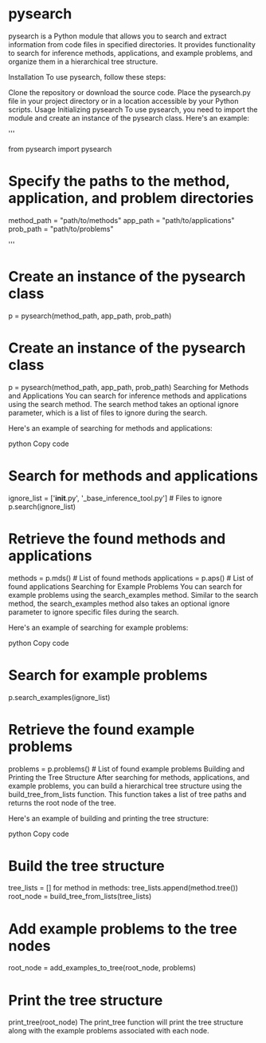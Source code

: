 # pysearch
pysearch is a Python module that allows you to search and extract information from code files in specified directories. It provides functionality to search for inference methods, applications, and example problems, and organize them in a hierarchical tree structure.

Installation
To use pysearch, follow these steps:

Clone the repository or download the source code.
Place the pysearch.py file in your project directory or in a location accessible by your Python scripts.
Usage
Initializing pysearch
To use pysearch, you need to import the module and create an instance of the pysearch class. Here's an example:

'''

from pysearch import pysearch

# Specify the paths to the method, application, and problem directories
method_path = "path/to/methods"
app_path = "path/to/applications"
prob_path = "path/to/problems"

'''

# Create an instance of the pysearch class
p = pysearch(method_path, app_path, prob_path)


# Create an instance of the pysearch class
p = pysearch(method_path, app_path, prob_path)
Searching for Methods and Applications
You can search for inference methods and applications using the search method. The search method takes an optional ignore parameter, which is a list of files to ignore during the search.

Here's an example of searching for methods and applications:

python
Copy code
# Search for methods and applications
ignore_list = ['__init__.py', '_base_inference_tool.py']  # Files to ignore
p.search(ignore_list)

# Retrieve the found methods and applications
methods = p.mds()  # List of found methods
applications = p.aps()  # List of found applications
Searching for Example Problems
You can search for example problems using the search_examples method. Similar to the search method, the search_examples method also takes an optional ignore parameter to ignore specific files during the search.

Here's an example of searching for example problems:

python
Copy code
# Search for example problems
p.search_examples(ignore_list)

# Retrieve the found example problems
problems = p.problems()  # List of found example problems
Building and Printing the Tree Structure
After searching for methods, applications, and example problems, you can build a hierarchical tree structure using the build_tree_from_lists function. This function takes a list of tree paths and returns the root node of the tree.

Here's an example of building and printing the tree structure:

python
Copy code
# Build the tree structure
tree_lists = []
for method in methods:
    tree_lists.append(method.tree())
root_node = build_tree_from_lists(tree_lists)

# Add example problems to the tree nodes
root_node = add_examples_to_tree(root_node, problems)

# Print the tree structure
print_tree(root_node)
The print_tree function will print the tree structure along with the example problems associated with each node.


